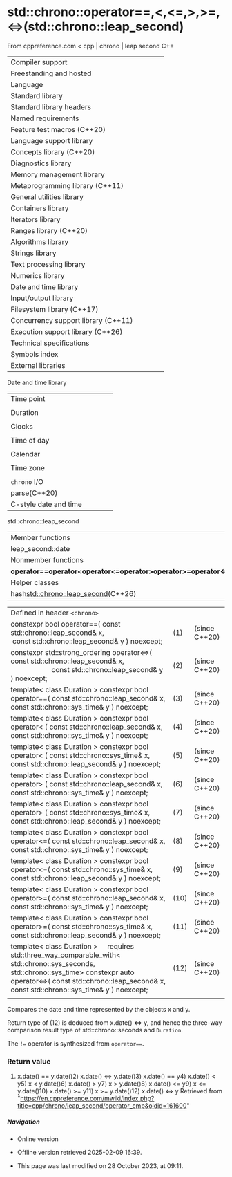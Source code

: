 # std::chrono::operator==,<,<=,>,>=,<=>(std::chrono::leap_second)

From cppreference.com
< cpp‎ | chrono‎ | leap second
C++

|  |  |  |  |  |
| --- | --- | --- | --- | --- |
| Compiler support | | | | |
| Freestanding and hosted | | | | |
| Language | | | | |
| Standard library | | | | |
| Standard library headers | | | | |
| Named requirements | | | | |
| Feature test macros (C++20) | | | | |
| Language support library | | | | |
| Concepts library (C++20) | | | | |
| Diagnostics library | | | | |
| Memory management library | | | | |
| Metaprogramming library (C++11) | | | | |
| General utilities library | | | | |
| Containers library | | | | |
| Iterators library | | | | |
| Ranges library (C++20) | | | | |
| Algorithms library | | | | |
| Strings library | | | | |
| Text processing library | | | | |
| Numerics library | | | | |
| Date and time library | | | | |
| Input/output library | | | | |
| Filesystem library (C++17) | | | | |
| Concurrency support library (C++11) | | | | |
| Execution support library (C++26) | | | | |
| Technical specifications | | | | |
| Symbols index | | | | |
| External libraries | | | | |

Date and time library

|  |  |  |  |  |
| --- | --- | --- | --- | --- |
| Time point | | | | |
| |  |  |  |  |  | | --- | --- | --- | --- | --- | | time_point(C++11) | | | | | | |  |  |  |  |  | | --- | --- | --- | --- | --- | | clock_time_conversion(C++20) | | | | | | |  |  |  |  |  | | --- | --- | --- | --- | --- | | clock_cast(C++20) | | | | | |
| Duration | | | | |
| |  |  |  |  |  | | --- | --- | --- | --- | --- | | duration(C++11) | | | | | |
| Clocks | | | | |
| |  |  |  |  |  | | --- | --- | --- | --- | --- | | system_clock(C++11) | | | | | | steady_clock(C++11) | | | | | | is_clock(C++20) | | | | | | |  |  |  |  |  | | --- | --- | --- | --- | --- | | utc_clock(C++20) | | | | | | tai_clock(C++20) | | | | | | high_resolution_clock(C++11) | | | | | | |  |  |  |  |  | | --- | --- | --- | --- | --- | | gps_clock(C++20) | | | | | | file_clock(C++20) | | | | | | local_t(C++20) | | | | | |
| Time of day | | | | |
| |  |  |  |  |  | | --- | --- | --- | --- | --- | | is_amis_pm(C++20)(C++20) | | | | | | |  |  |  |  |  | | --- | --- | --- | --- | --- | | make12make24(C++20)(C++20) | | | | | | |  |  |  |  |  | | --- | --- | --- | --- | --- | | hh_mm_ss(C++20) | | | | | |  | | | | | |
| Calendar | | | | |
| |  |  |  |  |  | | --- | --- | --- | --- | --- | | day(C++20) | | | | | | month(C++20) | | | | | | year(C++20) | | | | | | weekday(C++20) | | | | | | operator/(C++20) | | | | | | year_month_day(C++20) | | | | | | |  |  |  |  |  | | --- | --- | --- | --- | --- | | year_month_day_last(C++20) | | | | | | year_month_weekday(C++20) | | | | | | year_month_weekday_last(C++20) | | | | | | weekday_indexed(C++20) | | | | | | weekday_last(C++20) | | | | | | month_day(C++20) | | | | | | |  |  |  |  |  | | --- | --- | --- | --- | --- | | month_day_last(C++20) | | | | | | month_weekday(C++20) | | | | | | month_weekday_last(C++20) | | | | | | year_month(C++20) | | | | | | last_speclast(C++20)(C++20) | | | | | |
| Time zone | | | | |
| |  |  |  |  |  | | --- | --- | --- | --- | --- | | tzdb(C++20) | | | | | | tzdb_list(C++20) | | | | | | get_tzdbget_tzdb_listreload_tzdbremote_version(C++20)(C++20)(C++20)(C++20) | | | | | | sys_info(C++20) | | | | | | |  |  |  |  |  | | --- | --- | --- | --- | --- | | local_info(C++20) | | | | | | nonexistent_local_time(C++20) | | | | | | ambiguous_local_time(C++20) | | | | | | locate_zone(C++20) | | | | | | current_zone(C++20) | | | | | | time_zone(C++20) | | | | | | choose(C++20) | | | | | | |  |  |  |  |  | | --- | --- | --- | --- | --- | | zoned_traits(C++20) | | | | | | zoned_time(C++20) | | | | | | time_zone_link(C++20) | | | | | | leap_second(C++20) | | | | | | leap_second_info(C++20) | | | | | | get_leap_second_info(C++20) | | | | | |  | | | | | |
| `chrono` I/O | | | | |
| parse(C++20) | | | | |
| C-style date and time | | | | |

std::chrono::leap_second

|  |  |  |  |  |
| --- | --- | --- | --- | --- |
| Member functions | | | | |
| leap_second::date | | | | |
| Nonmember functions | | | | |
| ****operator==operator<operator<=operator>operator>=operator<=>**** | | | | |
| Helper classes | | | | |
| hash<std::chrono::leap_second>(C++26) | | | | |

|  |  |  |
| --- | --- | --- |
| Defined in header `<chrono>` |  |  |
| constexpr bool operator==( const std::chrono::leap_second& x,                             const std::chrono::leap_second& y ) noexcept; | (1) | (since C++20) |
| constexpr std::strong_ordering operator<=>( const std::chrono::leap_second& x,                                              const std::chrono::leap_second& y ) noexcept; | (2) | (since C++20) |
| template< class Duration >  constexpr bool operator==( const std::chrono::leap_second& x, const std::chrono::sys_time<Duration>& y ) noexcept; | (3) | (since C++20) |
| template< class Duration >  constexpr bool operator< ( const std::chrono::leap_second& x, const std::chrono::sys_time<Duration>& y ) noexcept; | (4) | (since C++20) |
| template< class Duration >  constexpr bool operator< ( const std::chrono::sys_time<Duration>& x, const std::chrono::leap_second& y ) noexcept; | (5) | (since C++20) |
| template< class Duration >  constexpr bool operator> ( const std::chrono::leap_second& x, const std::chrono::sys_time<Duration>& y ) noexcept; | (6) | (since C++20) |
| template< class Duration >  constexpr bool operator> ( const std::chrono::sys_time<Duration>& x, const std::chrono::leap_second& y ) noexcept; | (7) | (since C++20) |
| template< class Duration >  constexpr bool operator<=( const std::chrono::leap_second& x, const std::chrono::sys_time<Duration>& y ) noexcept; | (8) | (since C++20) |
| template< class Duration >  constexpr bool operator<=( const std::chrono::sys_time<Duration>& x, const std::chrono::leap_second& y ) noexcept; | (9) | (since C++20) |
| template< class Duration >  constexpr bool operator>=( const std::chrono::leap_second& x, const std::chrono::sys_time<Duration>& y ) noexcept; | (10) | (since C++20) |
| template< class Duration >  constexpr bool operator>=( const std::chrono::sys_time<Duration>& x, const std::chrono::leap_second& y ) noexcept; | (11) | (since C++20) |
| template< class Duration >      requires std::three_way_comparable_with<          std::chrono::sys_seconds, std::chrono::sys_time<Duration>>  constexpr auto operator<=>( const std::chrono::leap_second& x, const std::chrono::sys_time<Duration>& y ) noexcept; | (12) | (since C++20) |
|  |  |  |

Compares the date and time represented by the objects x and y.

Return type of (12) is deduced from x.date() <=> y, and hence the three-way comparison result type of std::chrono::seconds and `Duration`.

The `!=` operator is synthesized from `operator==`.

### Return value

1) x.date() == y.date()2) x.date() <=> y.date()3) x.date() == y4) x.date() < y5) x < y.date()6) x.date() > y7) x > y.date()8) x.date() <= y9) x <= y.date()10) x.date() >= y11) x >= y.date()12) x.date() <=> y
Retrieved from "<https://en.cppreference.com/mwiki/index.php?title=cpp/chrono/leap_second/operator_cmp&oldid=161600>"

##### Navigation

- Online version
- Offline version retrieved 2025-02-09 16:39.

- This page was last modified on 28 October 2023, at 09:11.